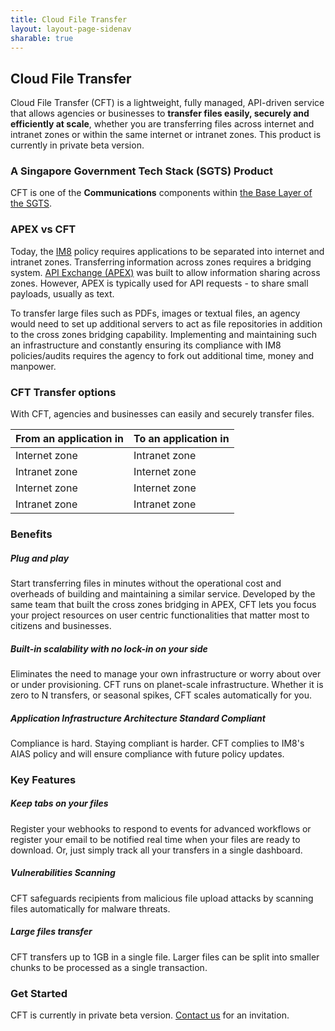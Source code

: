 ```yaml
---
title: Cloud File Transfer
layout: layout-page-sidenav
sharable: true
---
```

## Cloud File Transfer

Cloud File Transfer (CFT) is a lightweight, fully managed, API-driven service that allows agencies or businesses to **transfer files easily, securely and efficiently at scale**, whether you are transferring files across internet and intranet zones or within the same internet or intranet zones. This product is currently in private beta version.

### A Singapore Government Tech Stack (SGTS) Product

CFT is one of the **Communications** components within [the Base Layer of the SGTS](/singapore-government-tech-stack/overview).

### APEX vs CFT

Today, the [IM8](/guidelines/standards-and-best-practices/im8) policy requires applications to be separated into internet and intranet zones. Transferring information across zones requires a bridging system. [API Exchange (APEX)](/technologies/data-and-apis/apex) was built to allow information sharing across zones. However, APEX is typically used for API requests - to share small payloads, usually as text.

To transfer large files such as PDFs, images or textual files, an agency would need to set up additional servers to act as file repositories in addition to the cross zones bridging capability. Implementing and maintaining such an infrastructure and constantly ensuring its compliance with IM8 policies/audits requires the agency to fork out additional time, money and manpower.

### CFT Transfer options

With CFT, agencies and businesses can easily and securely transfer files.

From an application in | To an application in
-----------------------|---------------------
Internet zone | Intranet zone
Intranet zone | Internet zone
Internet zone | Internet zone
Intranet zone | Intranet zone

### Benefits

##### Plug and play

Start transferring files in minutes without the operational cost and overheads of building and maintaining a similar service. Developed by the same team that built the cross zones bridging in APEX, CFT lets you focus your project resources on user centric functionalities that matter most to citizens and businesses.

##### Built-in scalability with no lock-in on your side

Eliminates the need to manage your own infrastructure or worry about over or under provisioning. CFT runs on planet-scale infrastructure. Whether it is zero to N transfers, or seasonal spikes, CFT scales automatically for you.  

##### Application Infrastructure Architecture Standard Compliant

Compliance is hard. Staying compliant is harder. CFT complies to IM8's AIAS policy and will ensure compliance with future policy updates.

### Key Features

##### Keep tabs on your files

Register your webhooks to respond to events for advanced workflows or register your email to be notified real time when your files are ready to download. Or, just simply track all your transfers in a single dashboard.

##### Vulnerabilities Scanning

CFT safeguards recipients from malicious file upload attacks by scanning files automatically for malware threats.

##### Large files transfer

CFT transfers up to 1GB in a single file. Larger files can be split into smaller chunks to be processed as a single transaction.

### Get Started

CFT is currently in private beta version. [Contact us](mailto:enquiries_CFT@tech.gov.sg) for an invitation.